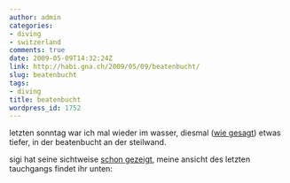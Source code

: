 ```yaml
---
author: admin
categories:
- diving
- switzerland
comments: true
date: 2009-05-09T14:32:24Z
link: http://habi.gna.ch/2009/05/09/beatenbucht/
slug: beatenbucht
tags:
- diving
title: beatenbucht
wordpress_id: 1752
---
```


letzten sonntag war ich mal wieder im wasser, diesmal ([wie gesagt](http://habi.gna.ch/2009/05/03/heute-mal-etwas-tiefer/)) etwas tiefer, in der beatenbucht an der steilwand.




sigi hat seine sichtweise [schon gezeigt](http://www.youtube.com/watch?v=3qqhS1wufe4), meine ansicht des letzten tauchgangs findet ihr unten:





  
  
  
  




